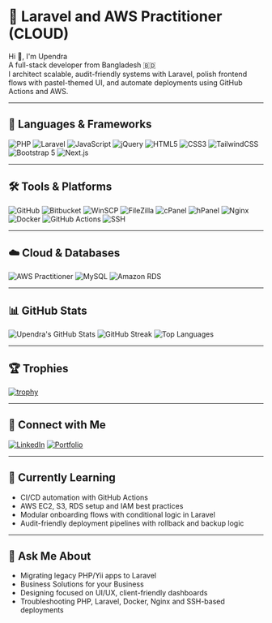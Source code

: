 # 🚀 Laravel and AWS Practitioner (CLOUD)

Hi 👋, I'm Upendra  
A full-stack developer from Bangladesh 🇧🇩  
I architect scalable, audit-friendly systems with Laravel, polish frontend flows with pastel-themed UI, and automate deployments using GitHub Actions and AWS.

---

## 🧰 Languages & Frameworks

![PHP](https://img.shields.io/badge/PHP-777BB4?style=for-the-badge&logo=php&logoColor=white)
![Laravel](https://img.shields.io/badge/Laravel-FF2D20?style=for-the-badge&logo=laravel&logoColor=white)
![JavaScript](https://img.shields.io/badge/JavaScript-F7DF1E?style=for-the-badge&logo=javascript&logoColor=black)
![jQuery](https://img.shields.io/badge/jQuery-0769AD?style=for-the-badge&logo=jquery&logoColor=white)
![HTML5](https://img.shields.io/badge/HTML5-E34F26?style=for-the-badge&logo=html5&logoColor=white)
![CSS3](https://img.shields.io/badge/CSS3-1572B6?style=for-the-badge&logo=css3&logoColor=white)
![TailwindCSS](https://img.shields.io/badge/TailwindCSS-38B2AC?style=for-the-badge&logo=tailwind-css&logoColor=white)
![Bootstrap 5](https://img.shields.io/badge/Bootstrap-7952B3?style=for-the-badge&logo=bootstrap&logoColor=white)
![Next.js](https://img.shields.io/badge/Next.js-000000?style=for-the-badge&logo=nextdotjs&logoColor=white)

---

## 🛠️ Tools & Platforms

![GitHub](https://img.shields.io/badge/GitHub-181717?style=for-the-badge&logo=github&logoColor=white)
![Bitbucket](https://img.shields.io/badge/Bitbucket-0052CC?style=for-the-badge&logo=bitbucket&logoColor=white)
![WinSCP](https://img.shields.io/badge/WinSCP-00BFFF?style=for-the-badge&logo=windows&logoColor=white)
![FileZilla](https://img.shields.io/badge/FileZilla-BF0000?style=for-the-badge&logo=filezilla&logoColor=white)
![cPanel](https://img.shields.io/badge/cPanel-FF6C2C?style=for-the-badge&logo=cpanel&logoColor=white)
![hPanel](https://img.shields.io/badge/hPanel-FF6C2C?style=for-the-badge&logo=hostinger&logoColor=white)
![Nginx](https://img.shields.io/badge/Nginx-009639?style=for-the-badge&logo=nginx&logoColor=white)
![Docker](https://img.shields.io/badge/Docker-2496ED?style=for-the-badge&logo=docker&logoColor=white)
![GitHub Actions](https://img.shields.io/badge/GitHub_Actions-2088FF?style=for-the-badge&logo=github-actions&logoColor=white)
![SSH](https://img.shields.io/badge/SSH-000000?style=for-the-badge&logo=gnubash&logoColor=white)

---

## ☁️ Cloud & Databases

![AWS Practitioner](https://img.shields.io/badge/AWS_Practitioner-232F3E?style=for-the-badge&logo=amazon-aws&logoColor=white)
![MySQL](https://img.shields.io/badge/MySQL-4479A1?style=for-the-badge&logo=mysql&logoColor=white)
![Amazon RDS](https://img.shields.io/badge/Amazon_RDS-527FFF?style=for-the-badge&logo=amazonrds&logoColor=white)

---

## 📊 GitHub Stats

![Upendra's GitHub Stats](https://github-readme-stats.vercel.app/api?username=upendra123&show_icons=true&theme=radical)
![GitHub Streak](https://github-readme-streak-stats.herokuapp.com/?user=upendra123&theme=dark)
![Top Languages](https://github-readme-stats.vercel.app/api/top-langs/?username=upendra123&layout=compact)

---

## 🏆 Trophies

[![trophy](https://github-profile-trophy.vercel.app/?username=upendra123&theme=algolia)](https://github.com/ryo-ma/github-profile-trophy)

---

## 🔗 Connect with Me

[![LinkedIn](https://img.shields.io/badge/LinkedIn-Upendra-blue?style=for-the-badge&logo=linkedin)](https://linkedin.com/in/yourprofile)
[![Portfolio](https://img.shields.io/badge/Portfolio-Haylo-lightgrey?style=for-the-badge&logo=internet-explorer)](https://yourportfolio.com)

---

## 🧠 Currently Learning

- CI/CD automation with GitHub Actions  
- AWS EC2, S3, RDS setup and IAM best practices  
- Modular onboarding flows with conditional logic in Laravel  
- Audit-friendly deployment pipelines with rollback and backup logic

---

## 💬 Ask Me About

- Migrating legacy PHP/Yii apps to Laravel  
- Business Solutions for your Business
- Designing focused on UI/UX, client-friendly dashboards  
- Troubleshooting PHP, Laravel, Docker, Nginx and SSH-based deployments
